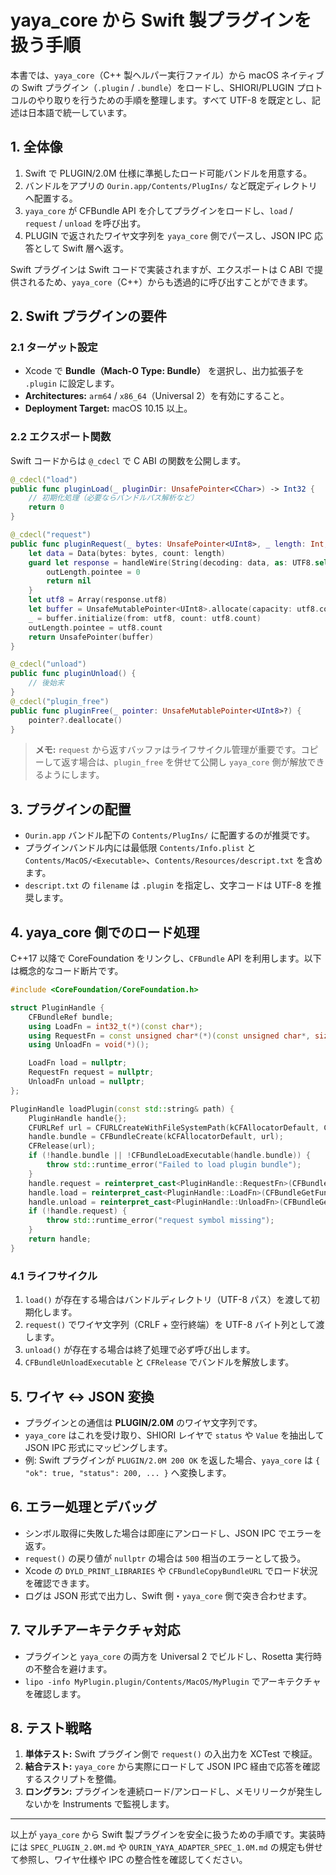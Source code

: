 # yaya_core から Swift 製プラグインを扱う手順

本書では、`yaya_core`（C++ 製ヘルパー実行ファイル）から macOS ネイティブの Swift プラグイン（`.plugin` / `.bundle`）をロードし、SHIORI/PLUGIN プロトコルのやり取りを行うための手順を整理します。すべて UTF-8 を既定とし、記述は日本語で統一しています。

## 1. 全体像

1. Swift で PLUGIN/2.0M 仕様に準拠したロード可能バンドルを用意する。
2. バンドルをアプリの `Ourin.app/Contents/PlugIns/` など既定ディレクトリへ配置する。
3. `yaya_core` が CFBundle API を介してプラグインをロードし、`load` / `request` / `unload` を呼び出す。
4. PLUGIN で返されたワイヤ文字列を `yaya_core` 側でパースし、JSON IPC 応答として Swift 層へ返す。

Swift プラグインは Swift コードで実装されますが、エクスポートは C ABI で提供されるため、`yaya_core`（C++）からも透過的に呼び出すことができます。

## 2. Swift プラグインの要件

### 2.1 ターゲット設定

- Xcode で **Bundle（Mach-O Type: Bundle）** を選択し、出力拡張子を `.plugin` に設定します。
- **Architectures:** `arm64` / `x86_64`（Universal 2）を有効にすること。
- **Deployment Target:** macOS 10.15 以上。

### 2.2 エクスポート関数

Swift コードからは `@_cdecl` で C ABI の関数を公開します。

```swift
@_cdecl("load")
public func pluginLoad(_ pluginDir: UnsafePointer<CChar>) -> Int32 {
    // 初期化処理（必要ならバンドルパス解析など）
    return 0
}

@_cdecl("request")
public func pluginRequest(_ bytes: UnsafePointer<UInt8>, _ length: Int, _ outLength: UnsafeMutablePointer<Int>) -> UnsafePointer<UInt8>? {
    let data = Data(bytes: bytes, count: length)
    guard let response = handleWire(String(decoding: data, as: UTF8.self)) else {
        outLength.pointee = 0
        return nil
    }
    let utf8 = Array(response.utf8)
    let buffer = UnsafeMutablePointer<UInt8>.allocate(capacity: utf8.count)
    _ = buffer.initialize(from: utf8, count: utf8.count)
    outLength.pointee = utf8.count
    return UnsafePointer(buffer)
}

@_cdecl("unload")
public func pluginUnload() {
    // 後始末
}
@_cdecl("plugin_free")
public func pluginFree(_ pointer: UnsafeMutablePointer<UInt8>?) {
    pointer?.deallocate()
}
```

> **メモ:** `request` から返すバッファはライフサイクル管理が重要です。コピーして返す場合は、`plugin_free` を併せて公開し `yaya_core` 側が解放できるようにします。

## 3. プラグインの配置

- `Ourin.app` バンドル配下の `Contents/PlugIns/` に配置するのが推奨です。
- プラグインバンドル内には最低限 `Contents/Info.plist` と `Contents/MacOS/<Executable>`、`Contents/Resources/descript.txt` を含めます。
- `descript.txt` の `filename` は `.plugin` を指定し、文字コードは UTF-8 を推奨します。

## 4. yaya_core 側でのロード処理

C++17 以降で CoreFoundation をリンクし、`CFBundle` API を利用します。以下は概念的なコード断片です。

```cpp
#include <CoreFoundation/CoreFoundation.h>

struct PluginHandle {
    CFBundleRef bundle;
    using LoadFn = int32_t(*)(const char*);
    using RequestFn = const unsigned char*(*)(const unsigned char*, size_t, size_t*);
    using UnloadFn = void(*)();

    LoadFn load = nullptr;
    RequestFn request = nullptr;
    UnloadFn unload = nullptr;
};

PluginHandle loadPlugin(const std::string& path) {
    PluginHandle handle{};
    CFURLRef url = CFURLCreateWithFileSystemPath(kCFAllocatorDefault, CFStringCreateWithCString(nullptr, path.c_str(), kCFStringEncodingUTF8), kCFURLPOSIXPathStyle, true);
    handle.bundle = CFBundleCreate(kCFAllocatorDefault, url);
    CFRelease(url);
    if (!handle.bundle || !CFBundleLoadExecutable(handle.bundle)) {
        throw std::runtime_error("Failed to load plugin bundle");
    }
    handle.request = reinterpret_cast<PluginHandle::RequestFn>(CFBundleGetFunctionPointerForName(handle.bundle, CFSTR("request")));
    handle.load = reinterpret_cast<PluginHandle::LoadFn>(CFBundleGetFunctionPointerForName(handle.bundle, CFSTR("load")));
    handle.unload = reinterpret_cast<PluginHandle::UnloadFn>(CFBundleGetFunctionPointerForName(handle.bundle, CFSTR("unload")));
    if (!handle.request) {
        throw std::runtime_error("request symbol missing");
    }
    return handle;
}
```

### 4.1 ライフサイクル

1. `load()` が存在する場合はバンドルディレクトリ（UTF-8 パス）を渡して初期化します。
2. `request()` でワイヤ文字列（CRLF + 空行終端）を UTF-8 バイト列として渡します。
3. `unload()` が存在する場合は終了処理で必ず呼び出します。
4. `CFBundleUnloadExecutable` と `CFRelease` でバンドルを解放します。

## 5. ワイヤ ↔ JSON 変換

- プラグインとの通信は **PLUGIN/2.0M** のワイヤ文字列です。
- `yaya_core` はこれを受け取り、SHIORI レイヤで `status` や `Value` を抽出して JSON IPC 形式にマッピングします。
- 例: Swift プラグインが `PLUGIN/2.0M 200 OK` を返した場合、`yaya_core` は `{ "ok": true, "status": 200, ... }` へ変換します。

## 6. エラー処理とデバッグ

- シンボル取得に失敗した場合は即座にアンロードし、JSON IPC でエラーを返す。
- `request()` の戻り値が `nullptr` の場合は `500` 相当のエラーとして扱う。
- Xcode の `DYLD_PRINT_LIBRARIES` や `CFBundleCopyBundleURL` でロード状況を確認できます。
- ログは JSON 形式で出力し、Swift 側・`yaya_core` 側で突き合わせます。

## 7. マルチアーキテクチャ対応

- プラグインと `yaya_core` の両方を Universal 2 でビルドし、Rosetta 実行時の不整合を避けます。
- `lipo -info MyPlugin.plugin/Contents/MacOS/MyPlugin` でアーキテクチャを確認します。

## 8. テスト戦略

1. **単体テスト:** Swift プラグイン側で `request()` の入出力を XCTest で検証。
2. **結合テスト:** `yaya_core` から実際にロードして JSON IPC 経由で応答を確認するスクリプトを整備。
3. **ロングラン:** プラグインを連続ロード/アンロードし、メモリリークが発生しないかを Instruments で監視します。

---

以上が `yaya_core` から Swift 製プラグインを安全に扱うための手順です。実装時には `SPEC_PLUGIN_2.0M.md` や `OURIN_YAYA_ADAPTER_SPEC_1.0M.md` の規定も併せて参照し、ワイヤ仕様や IPC の整合性を確認してください。
